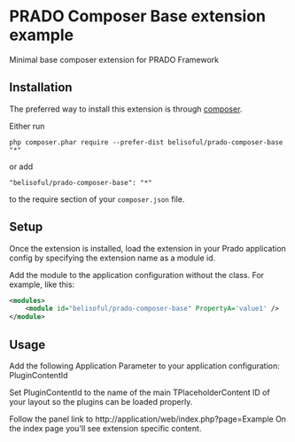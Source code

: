 PRADO Composer Base extension example
=====================================

Minimal base composer extension for PRADO Framework


Installation
------------

The preferred way to install this extension is through [composer](http://getcomposer.org/download/).

Either run

```
php composer.phar require --prefer-dist belisoful/prado-composer-base "*"
```

or add

```
"belisoful/prado-composer-base": "*"
```

to the require section of your `composer.json` file.


Setup
-----

Once the extension is installed, load the extension in your Prado application config by specifying the extension name as a module id.  

Add the module to the application configuration without the class.  For example, like this:

```xml
<modules>
	<module id="belisoful/prado-composer-base" PropertyA='value1' />
</module>
```


Usage
-----

Add the following Application Parameter to your application configuration: PluginContentId

Set PluginContentId to the name of the main TPlaceholderContent ID of your layout so the plugins can be loaded properly.

Follow the panel link to http://application/web/index.php?page=Example
On the index page you'll see extension specific content.

